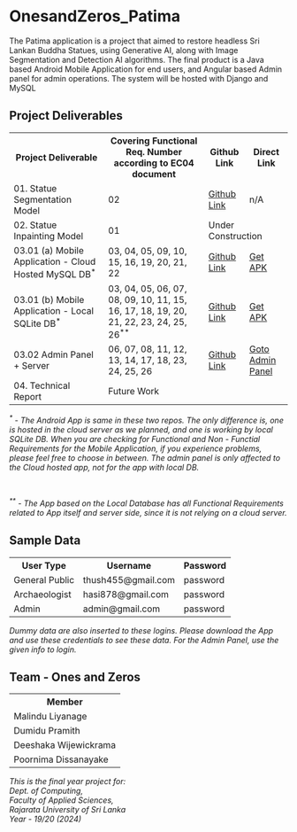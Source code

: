 # OnesandZeros_Patima
The Patima application is a project that aimed to restore headless Sri Lankan Buddha Statues, using Generative AI, along with Image Segmentation and Detection AI algorithms. The final product is a Java based Android Mobile Application for end users, and Angular based Admin panel for admin operations. The system will be hosted with Django and MySQL

<h2>Project Deliverables</h2>

<table>
    <tr>
        <th>Project Deliverable</th>
        <th>Covering Functional Req. Number according to EC04 document</th>
        <th>Github Link</th>
        <th>Direct Link</th>
    </tr>
    <tr>
        <td>01. Statue Segmentation Model</td>
        <td>02</td>
        <td><a href="https://github.com/MalinduLiyanage/Buddha_Statue_Segmentation_UNet">Github Link</a></td>
        <td>n/A</td>
    </tr>
    <tr>
        <td>02. Statue Inpainting Model</td>
        <td>01</td>
        <td colspan="2">Under Construction</td>
    </tr>
    <tr>
        <td>03.01 (a) Mobile Application - Cloud Hosted MySQL DB<sup>*</sup></td>
        <td>03, 04, 05, 09, 10, 15, 16, 19, 20, 21, 22</td>
        <td><a href="https://github.com/MalinduLiyanage/Patima_App_Android_Java_YOLOv8_Django">Github Link</a></td>
        <td><a href="https://yourdomain.com/mobile-app">Get APK</a></td>
    </tr>
    <tr>
        <td>03.01 (b) Mobile Application - Local SQLite DB<sup>*</sup></td>
        <td>03, 04, 05, 06, 07, 08, 09, 10, 11, 15, 16, 17, 18, 19, 20, 21, 22, 23, 24, 25, 26<sup>**</sup></td>
        <td><a href="https://github.com/MalinduLiyanage/Patima_App_Android_Java_YOLOv8_SQLite">Github Link</a></td>
        <td><a href="https://yourdomain.com/mobile-app">Get APK</a></td>
    </tr>
    <tr>
        <td>03.02 Admin Panel + Server</td>
        <td>06, 07, 08, 11, 12, 13, 14, 17, 18, 23, 24, 25, 26</td>
        <td><a href="https://github.com/DumiduPramith/patima-backend-django">Github Link</a></td>
        <td><a href="http://140.238.225.128/admin/login">Goto Admin Panel</a></td>
    </tr>
    <tr>
        <td>04. Technical Report</td>
        <td colspan="3">Future Work</td>
    </tr>
</table>

<p style="font-style: italic;"><sup>*</sup> - The Android App is same in these two repos. The only difference is, one is hosted in the cloud server as we planned, and one is working by local SQLite DB. When you are checking for Functional and Non - Functial Requirements for the Mobile Application, if you experience problems, please feel free to choose in between. The admin panel is only affected to the Cloud hosted app, not for the app with local DB.</p><br>
<p style="font-style: italic;"><sup>**</sup> - The App based on the Local Database has all Functional Requirements related to App itself and server side, since it is not relying on a cloud server.</p>

<h2>Sample Data</h2>

<table>
    <tr>
        <th>User Type</th>
        <th>Username</th>
        <th>Password</th>
    </tr>
    <tr>
        <td>General Public</td>
        <td>thush455@gmail.com</td>
        <td>password</td>
    </tr>
    <tr>
        <td>Archaeologist</td>
        <td>hasi878@gmail.com</td>
        <td>password</td>
    </tr>
    <tr>
        <td>Admin</td>
        <td>admin@gmail.com</td>
        <td>password</td>
    </tr>
</table>

<p style="font-style: italic;">Dummy data are also inserted to these logins. Please download the App and use these credentials to see these data. For the Admin Panel, use the given info to login.</p>

<h2>Team - Ones and Zeros</h2>

<table>
    <tr>
        <th>Member</th>
    </tr>
    <tr>
        <td>Malindu Liyanage</td>
    </tr>
    <tr>
        <td>Dumidu Pramith</td>
    </tr>
    <tr>
        <td>Deeshaka Wijewickrama</td>
    </tr>
    <tr>
        <td>Poornima Dissanayake</td>
    </tr>
</table>

<p style="font-style: italic;">This is the final year project for:<br>Dept. of Computing,<br>Faculty of Applied Sciences,<br>Rajarata University of Sri Lanka<br>Year - 19/20 (2024)</p>
